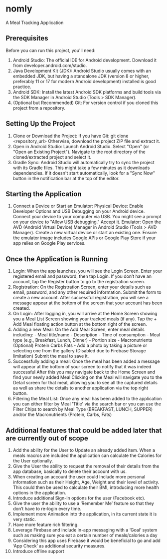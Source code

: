 # nomly
A Meal Tracking Application


## Prerequisites
Before you can run this project, you'll need:
1. Android Studio: The official IDE for Android development. Download it from developer.android.com/studio.
2. Java Development Kit (JDK): Android Studio usually comes with an embedded JDK, but having a standalone JDK (version 8 or higher, preferably 11 or 17 for modern Android development) installed is good practice.
3. Android SDK: Install the latest Android SDK platforms and build tools via the SDK Manager in Android Studio (Tools > SDK Manager).
4. (Optional but Recommended) Git: For version control if you cloned this project from a repository.

## Setting Up the Project
1. Clone or Download the Project:
        If you have Git: git clone <repository_url>
        Otherwise, download the project ZIP file and extract it.
2. Open in Android Studio:
        Launch Android Studio.
        Select "Open" (or "Open an Existing Project").
        Navigate to the root directory of the cloned/extracted project and select it.
3. Gradle Sync: Android Studio will automatically try to sync the project with its Gradle files. This might take a few minutes as it downloads dependencies. If it doesn't start automatically, look for a "Sync Now" button in the notification bar at the top of the editor.

## Starting the Application
1. Connect a Device or Start an Emulator:
    Physical Device:
        Enable Developer Options and USB Debugging on your Android device.
        Connect your device to your computer via USB.
        You might see a prompt on your device to "Allow USB debugging." Accept it.
    Emulator:
        Open the AVD (Android Virtual Device) Manager in Android Studio (Tools > AVD Manager).
        Create a new virtual device or start an existing one. Ensure the emulator image includes Google APIs or Google Play Store if your app relies on Google Play services.

## Once the Application is Running
1. Login: 
    When the app launches, you will see the Login Screen.
    Enter your registered email and password, then tap Login.
    If you don’t have an account, tap the Register button to go to the registration screen.
2. Registration:
    On the Registration Screen, enter your details such as email, password, and any other required information.
    Submit the form to create a new account.
    After successful registration, you will see a message appear at the bottom of the screen that your account has been created.
3. On Login:
    After logging in, you will arrive at the Home Screen showing you a Meal List Screen showing your tracked meals (if any).
    Tap the + Add Meal floating action button at the bottom right of the screen.
4. Adding a new Meal:
    On the Add Meal Screen, enter meal details including:
        - Meal title/name
        - Description 
        - Time of consumption
        - Meal type (e.g., Breakfast, Lunch, Dinner)
        - Portion size
        - Macronutrients (Optional)
            Protein
            Carbs
            Fats
        - Add a photo by taking a picture or selecting one from the gallery (Disabled due to Firebase Storage limitation)
    Submit the meal to save it.
5. Successfully adding a meal:
    Once the meal has been added a message will appear at the bottom of your screen to notify that it was indeed successful
    After this you may navigate back to the Home Screen and find your newly added Meal
    Clicking on the Meal will navigate you to the Detail screen for that meal, allowing you to see all the captured details as well as share the details to another application via the top right button.
6. Filtering the Meal List:
    Once any meal has been added to the application you can either filter by Meal 'Title' via the search bar or you can use the Filter Chips to search by Meal Type (BREAKFAST, LUNCH, SUPPER) and/or the Macronutrients (Protein, Carbs, Fats)


## Additional features that could be added later that are currently out of scope 
1. Add the ability for the User to Update an already added item. When a meals macros are included the application can calculate the Calories for the User optionally.
2. Give the User the ability to request the removal of their details from the app database, basically to delete their account with us. 
3. When creating an account the user could Include more personal information such as their Height, Age, Weight and their level of activity. This could then be used to calculate their BMI, introducing more health options in the application.
4. Introduce additional Sign-In options for the user (Facebook etc).
5. Give the user the ability to use a ‘Remember Me’ feature so that they don’t have to re-login every time.
6. Implement more Animation into the application, in its current state it is very static.
7. Have more feature rich filtering.
8. Leverage Firebase and include in-app messaging with a ‘Goal’ system such as making sure you eat a certain number of meals/calories a day
9. Considering this app uses Firebase it would be beneficial to go and add ‘App Check’ as additional security measures.
10. Introduce offline support